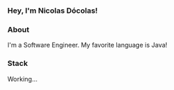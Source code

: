 

### Hey, I'm Nicolas Dócolas!

### About
I'm a Software Engineer. My favorite language is Java!

### Stack
 Working...
